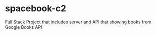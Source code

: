 # spacebook-c2
Full Stack Project that includes server and API that showing books from Google Books API 
